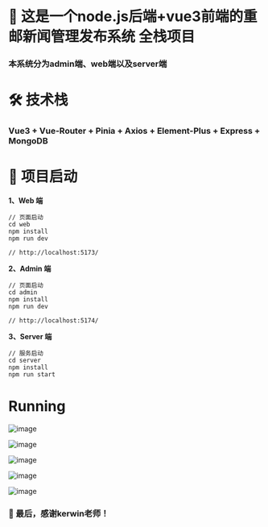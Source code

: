 # 🌈 这是一个node.js后端+vue3前端的重邮新闻管理发布系统 全栈项目
### 本系统分为admin端、web端以及server端
# 🛠️ 技术栈
### Vue3 + Vue-Router + Pinia + Axios + Element-Plus + Express + MongoDB
# 🚀 项目启动
**1、Web 端**

```
// 页面启动
cd web
npm install
npm run dev

// http://localhost:5173/
```

**2、Admin 端**
```
// 页面启动
cd admin
npm install
npm run dev

// http://localhost:5174/
```

**3、Server 端**
```
// 服务启动
cd server
npm install
npm run start
```
# Running
![image](https://github.com/user-attachments/assets/86b3faf7-c4dd-40bb-be58-d542cdc68c70)

![image](https://github.com/user-attachments/assets/12a87eb9-072d-4fa7-a8d6-c5e7b49514a8)

![image](https://github.com/user-attachments/assets/de25c784-b216-4c68-9fad-6148e0035dc2)

![image](https://github.com/user-attachments/assets/972df24d-aab6-4b1b-9234-a0bf70b2c14d)

![image](https://github.com/user-attachments/assets/bb9246a0-7697-4004-8a91-7a84788838a8)


### 💖 最后，感谢kerwin老师！



